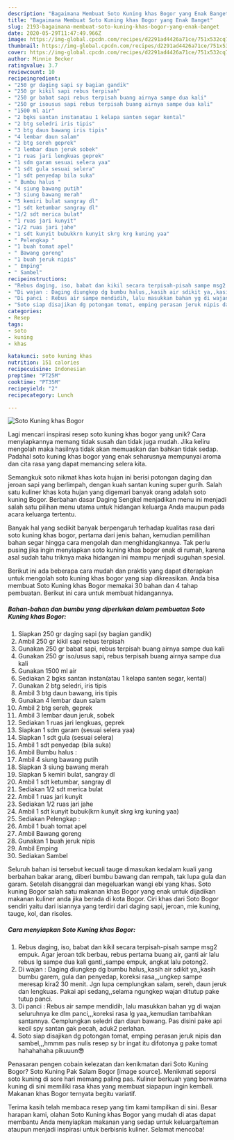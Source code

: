 ```yaml
---
description: "Bagaimana Membuat Soto Kuning khas Bogor yang Enak Banget"
title: "Bagaimana Membuat Soto Kuning khas Bogor yang Enak Banget"
slug: 2193-bagaimana-membuat-soto-kuning-khas-bogor-yang-enak-banget
date: 2020-05-29T11:47:49.966Z
image: https://img-global.cpcdn.com/recipes/d2291ad4426a71ce/751x532cq70/soto-kuning-khas-bogor-foto-resep-utama.jpg
thumbnail: https://img-global.cpcdn.com/recipes/d2291ad4426a71ce/751x532cq70/soto-kuning-khas-bogor-foto-resep-utama.jpg
cover: https://img-global.cpcdn.com/recipes/d2291ad4426a71ce/751x532cq70/soto-kuning-khas-bogor-foto-resep-utama.jpg
author: Minnie Becker
ratingvalue: 3.7
reviewcount: 10
recipeingredient:
- "250 gr daging sapi sy bagian gandik"
- "250 gr kikil sapi rebus terpisah"
- "250 gr babat sapi rebus terpisah buang airnya sampe dua kali"
- "250 gr isousus sapi rebus terpisah buang airnya sampe dua kali"
- "1500 ml air"
- "2 bgks santan instanatau 1 kelapa santen segar kental"
- "2 btg seledri iris tipis"
- "3 btg daun bawang iris tipis"
- "4 lembar daun salam"
- "2 btg sereh geprek"
- "3 lembar daun jeruk sobek"
- "1 ruas jari lengkuas geprek"
- "1 sdm garam sesuai selera yaa"
- "1 sdt gula sesuai selera"
- "1 sdt penyedap bila suka"
- " Bumbu halus "
- "4 siung bawang putih"
- "3 siung bawang merah"
- "5 kemiri bulat sangray dl"
- "1 sdt ketumbar sangray dl"
- "1/2 sdt merica bulat"
- "1 ruas jari kunyit"
- "1/2 ruas jari jahe"
- "1 sdt kunyit bubukkrn kunyit skrg krg kuning yaa"
- " Pelengkap "
- "1 buah tomat apel"
- " Bawang goreng"
- "1 buah jeruk nipis"
- " Emping"
- " Sambel"
recipeinstructions:
- "Rebus daging, iso, babat dan kikil secara terpisah-pisah sampe msg2 empuk. Agar jeroan tdk berbau, rebus pertama buang air, ganti air lalu rebus lg sampe dua kali ganti,,sampe empuk, angkat lalu potong2."
- "Di wajan : Daging diungkep dg bumbu halus,,kasih air sdikit ya,,kasih bumbu garem, gula dan penyedap, koreksi rasa,,,ungkep sampe meresap kira2 30 menit. Jgn lupa cemplungkan salam, sereh, daun jeruk dan lengkuas. Pakai api sedang,,selama ngungkep wajan ditutup pake tutup panci."
- "Di panci : Rebus air sampe mendidih, lalu masukkan bahan yg di wajan seluruhnya ke dlm panci,,,koreksi rasa lg yaa,,kemudian tambahkan santannya. Cemplungkan seledri dan daun bawang. Pas disini pake api kecil spy santan gak pecah, aduk2 perlahan."
- "Soto siap disajikan dg potongan tomat, emping perasan jeruk nipis dan sambel,,,hmmm pas nulis resep sy br ingat itu difotonya g pake tomat hahahahaha pikuuun😎"
categories:
- Resep
tags:
- soto
- kuning
- khas

katakunci: soto kuning khas 
nutrition: 151 calories
recipecuisine: Indonesian
preptime: "PT25M"
cooktime: "PT35M"
recipeyield: "2"
recipecategory: Lunch

---
```



![Soto Kuning khas Bogor](https://img-global.cpcdn.com/recipes/d2291ad4426a71ce/751x532cq70/soto-kuning-khas-bogor-foto-resep-utama.jpg)

Lagi mencari inspirasi resep soto kuning khas bogor yang unik? Cara menyiapkannya memang tidak susah dan tidak juga mudah. Jika keliru mengolah maka hasilnya tidak akan memuaskan dan bahkan tidak sedap. Padahal soto kuning khas bogor yang enak seharusnya mempunyai aroma dan cita rasa yang dapat memancing selera kita.

Semangkuk soto nikmat khas kota hujan ini berisi potongan daging dan jeroan sapi yang berlimpah, dengan kuah santan kuning super gurih. Salah satu kuliner khas kota hujan yang digemari banyak orang adalah soto kuning Bogor. Berbahan dasar Daging Sengkel menjadikan menu ini menjadi salah satu pilihan menu utama untuk hidangan keluarga Anda maupun pada acara keluarga tertentu.

Banyak hal yang sedikit banyak berpengaruh terhadap kualitas rasa dari soto kuning khas bogor, pertama dari jenis bahan, kemudian pemilihan bahan segar hingga cara mengolah dan menghidangkannya. Tak perlu pusing jika ingin menyiapkan soto kuning khas bogor enak di rumah, karena asal sudah tahu triknya maka hidangan ini mampu menjadi suguhan spesial.


Berikut ini ada beberapa cara mudah dan praktis yang dapat diterapkan untuk mengolah soto kuning khas bogor yang siap dikreasikan. Anda bisa membuat Soto Kuning khas Bogor memakai 30 bahan dan 4 tahap pembuatan. Berikut ini cara untuk membuat hidangannya.

<!--inarticleads1-->

##### Bahan-bahan dan bumbu yang diperlukan dalam pembuatan Soto Kuning khas Bogor:

1. Siapkan 250 gr daging sapi (sy bagian gandik)
1. Ambil 250 gr kikil sapi rebus terpisah
1. Gunakan 250 gr babat sapi, rebus terpisah buang airnya sampe dua kali
1. Gunakan 250 gr iso/usus sapi, rebus terpisah buang airnya sampe dua kali
1. Gunakan 1500 ml air
1. Sediakan 2 bgks santan instan(atau 1 kelapa santen segar, kental)
1. Gunakan 2 btg seledri, iris tipis
1. Ambil 3 btg daun bawang, iris tipis
1. Gunakan 4 lembar daun salam
1. Ambil 2 btg sereh, geprek
1. Ambil 3 lembar daun jeruk, sobek
1. Sediakan 1 ruas jari lengkuas, geprek
1. Siapkan 1 sdm garam (sesuai selera yaa)
1. Siapkan 1 sdt gula (sesuai selera)
1. Ambil 1 sdt penyedap (bila suka)
1. Ambil  Bumbu halus :
1. Ambil 4 siung bawang putih
1. Siapkan 3 siung bawang merah
1. Siapkan 5 kemiri bulat, sangray dl
1. Ambil 1 sdt ketumbar, sangray dl
1. Sediakan 1/2 sdt merica bulat
1. Ambil 1 ruas jari kunyit
1. Sediakan 1/2 ruas jari jahe
1. Ambil 1 sdt kunyit bubuk(krn kunyit skrg krg kuning yaa)
1. Sediakan  Pelengkap :
1. Ambil 1 buah tomat apel
1. Ambil  Bawang goreng
1. Gunakan 1 buah jeruk nipis
1. Ambil  Emping
1. Sediakan  Sambel


Seluruh bahan isi tersebut kecuali tauge dimasukan kedalam kuali yang berbahan bakar arang, diberi bumbu bawang dan rempah, tak lupa gula dan garam. Setelah disanggrai dan megeluarkan wangi ebi yang khas. Soto kuning Bogor salah satu makanan khas Bogor yang enak untuk dijadikan makanan kuliner anda jika berada di kota Bogor. Ciri khas dari Soto Bogor sendiri yaitu dari isiannya yang terdiri dari daging sapi, jeroan, mie kuning, tauge, kol, dan risoles. 

<!--inarticleads2-->

##### Cara menyiapkan Soto Kuning khas Bogor:

1. Rebus daging, iso, babat dan kikil secara terpisah-pisah sampe msg2 empuk. Agar jeroan tdk berbau, rebus pertama buang air, ganti air lalu rebus lg sampe dua kali ganti,,sampe empuk, angkat lalu potong2.
1. Di wajan : Daging diungkep dg bumbu halus,,kasih air sdikit ya,,kasih bumbu garem, gula dan penyedap, koreksi rasa,,,ungkep sampe meresap kira2 30 menit. Jgn lupa cemplungkan salam, sereh, daun jeruk dan lengkuas. Pakai api sedang,,selama ngungkep wajan ditutup pake tutup panci.
1. Di panci : Rebus air sampe mendidih, lalu masukkan bahan yg di wajan seluruhnya ke dlm panci,,,koreksi rasa lg yaa,,kemudian tambahkan santannya. Cemplungkan seledri dan daun bawang. Pas disini pake api kecil spy santan gak pecah, aduk2 perlahan.
1. Soto siap disajikan dg potongan tomat, emping perasan jeruk nipis dan sambel,,,hmmm pas nulis resep sy br ingat itu difotonya g pake tomat hahahahaha pikuuun😎


Penasaran pengen cobain kelezatan dan kenikmatan dari Soto Kuning Bogor? Soto Kuning Pak Salam Bogor [image source]. Menikmati seporsi soto kuning di sore hari memang paling pas. Kuliner berkuah yang berwarna kuning di sini memiliki rasa khas yang membuat siapapun ingin kembali. Makanan khas Bogor ternyata begitu variatif. 

Terima kasih telah membaca resep yang tim kami tampilkan di sini. Besar harapan kami, olahan Soto Kuning khas Bogor yang mudah di atas dapat membantu Anda menyiapkan makanan yang sedap untuk keluarga/teman ataupun menjadi inspirasi untuk berbisnis kuliner. Selamat mencoba!
